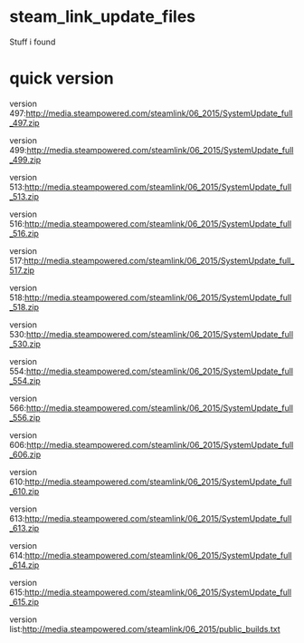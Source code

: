 # steam_link_update_files
Stuff i found

# quick version

version 497:http://media.steampowered.com/steamlink/06_2015/SystemUpdate_full_497.zip

version 499:http://media.steampowered.com/steamlink/06_2015/SystemUpdate_full_499.zip

version 513:http://media.steampowered.com/steamlink/06_2015/SystemUpdate_full_513.zip

version 516:http://media.steampowered.com/steamlink/06_2015/SystemUpdate_full_516.zip

version 517:http://media.steampowered.com/steamlink/06_2015/SystemUpdate_full_517.zip

version 518:http://media.steampowered.com/steamlink/06_2015/SystemUpdate_full_518.zip

version 530:http://media.steampowered.com/steamlink/06_2015/SystemUpdate_full_530.zip

version 554:http://media.steampowered.com/steamlink/06_2015/SystemUpdate_full_554.zip
 
version 566:http://media.steampowered.com/steamlink/06_2015/SystemUpdate_full_556.zip

version 606:http://media.steampowered.com/steamlink/06_2015/SystemUpdate_full_606.zip

version 610:http://media.steampowered.com/steamlink/06_2015/SystemUpdate_full_610.zip

version 613:http://media.steampowered.com/steamlink/06_2015/SystemUpdate_full_613.zip

version 614:http://media.steampowered.com/steamlink/06_2015/SystemUpdate_full_614.zip

version 615:http://media.steampowered.com/steamlink/06_2015/SystemUpdate_full_615.zip

version list:http://media.steampowered.com/steamlink/06_2015/public_builds.txt
